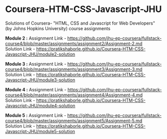 # Coursera-HTM-CSS-Javascript-JHU
Solutions of Coursera- "HTML, CSS and Javascript for Web Developers" (by Johns Hopkins University) course assignments

**Module 2 :**
Assignment Link - https://github.com/jhu-ep-coursera/fullstack-course4/blob/master/assignments/assignment2/Assignment-2.md <br />
Solution Link - https://pratikshaborle.github.io/Coursera-HTM-CSS-Javascript-JHU/module2-solution

**Module 3 :**
Assignment Link - https://github.com/jhu-ep-coursera/fullstack-course4/blob/master/assignments/assignment3/Assignment-3.md <br />
Solution Link - https://pratikshaborle.github.io/Coursera-HTM-CSS-Javascript-JHU/module3-solution

**Module 4 :**
Assignment Link - https://github.com/jhu-ep-coursera/fullstack-course4/blob/master/assignments/assignment4/Assignment-4.md <br />
Solution Link - https://pratikshaborle.github.io/Coursera-HTM-CSS-Javascript-JHU/module4-solution

**Module 5 :**
Assignment Link - https://github.com/jhu-ep-coursera/fullstack-course4/blob/master/assignments/assignment5/Assignment-5.md <br />
Solution Link - https://pratikshaborle.github.io/Coursera-HTM-CSS-Javascript-JHU/module5-solution
